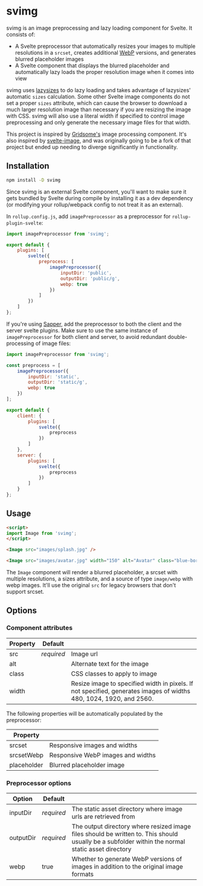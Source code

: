 # svimg

svimg is an image preprocessing and lazy loading component for Svelte. It consists of:

* A Svelte preprocessor that automatically resizes your images to multiple resolutions in a `srcset`, creates additional [WebP](https://developers.google.com/speed/webp) versions, and generates blurred placeholder images
* A Svelte component that displays the blurred placeholder and automatically lazy loads the proper resolution image when it comes into view

svimg uses [lazysizes](https://github.com/aFarkas/lazysizes) to do lazy loading and takes advantage of lazysizes' automatic `sizes` calculation. Some other Svelte image components do not set a proper `sizes` attribute, which can cause the browser to download a much larger resolution image than necessary if you are resizing the image with CSS. svimg will also use a literal width if specified to control image preprocessing and only generate the necessary image files for that width.

This project is inspired by [Gridsome's](https://gridsome.org/docs/images/) image processing component. It's also inspired by [svelte-image](https://github.com/matyunya/svelte-image), and was originally going to be a fork of that project but ended up needing to diverge significantly in functionality.

## Installation

```bash
npm install -D svimg
```

Since svimg is an external Svelte component, you'll want to make sure it gets bundled by Svelte during compile by installing it as a dev dependency (or modifying your rollup/webpack config to not treat it as an external). 

In `rollup.config.js`, add `imagePreprocessor` as a preprocessor for `rollup-plugin-svelte`:

```js
import imagePreprocessor from 'svimg';

export default {
    plugins: [
        svelte({
            preprocess: [
                imagePreprocessor({
                    inputDir: 'public',
                    outputDir: 'public/g',
                    webp: true
                })
            ]
        })
    ]
};
```

If you're using [Sapper](https://sapper.svelte.dev/), add the preprocessor to both the client and the server svelte plugins. Make sure to use the same instance of `imagePreprocessor` for both client and server, to avoid redundant double-processing of image files:

```js
import imagePreprocessor from 'svimg';

const preprocess = [
    imagePreprocessor({
        inputDir: 'static',
        outputDir: 'static/g',
        webp: true
    })
];

export default {
    client: {
        plugins: [
            svelte({
                preprocess
            })
        ]
    },
    server: {
        plugins: [
            svelte({
                preprocess
            })
        ]
    }
};
```

## Usage

```html
<script>
import Image from 'svimg';
</script>

<Image src="images/splash.jpg" />

<Image src="images/avatar.jpg" width="150" alt="Avatar" class="blue-border" />
```

The `Image` component will render a blurred placeholder, a srcset with multiple resolutions, a sizes attribute, and a source of type `image/webp` with webp images. It'll use the original `src` for legacy browsers that don't support srcset.

## Options

### Component attributes

| Property | Default    |           |
| -------- | ---------- | --------- |
| src      | *required* | Image url |
| alt      |            | Alternate text for the image |
| class    |            | CSS classes to apply to image |
| width    |            | Resize image to specified width in pixels. If not specified, generates images of widths 480, 1024, 1920, and 2560. |

The following properties will be automatically populated by the preprocessor:

| Property    |         |
| ----------- | ------- |
| srcset      | Responsive images and widths |
| srcsetWebp  | Responsive WebP images and widths |
| placeholder | Blurred placeholder image |

### Preprocessor options

| Option    | Default    |            |
| --------- | ---------- | ---------- |
| inputDir | *required* | The static asset directory where image urls are retrieved from |
| outputDir | *required* | The output directory where resized image files should be written to. This should usually be a subfolder within the normal static asset directory |
| webp      | true       | Whether to generate WebP versions of images in addition to the original image formats |
